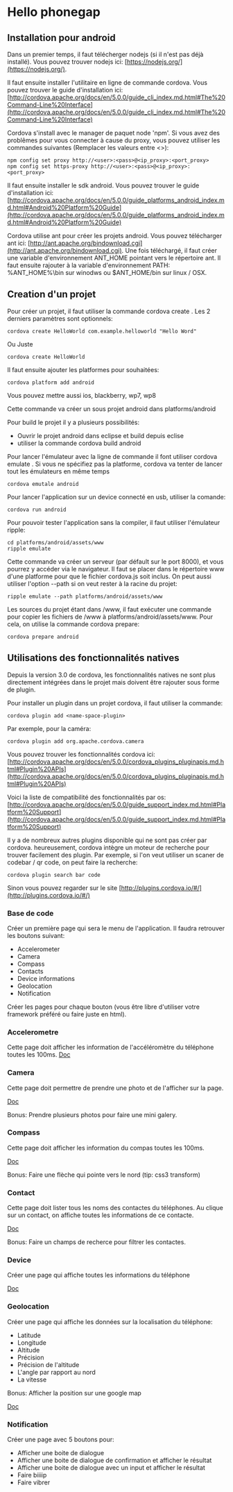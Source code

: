 Hello phonegap
==============

Installation pour android
-------------------------

Dans un premier temps, il faut télécherger nodejs (si il n'est pas déjà installé).
Vous pouvez trouver nodejs ici: [https://nodejs.org/](https://nodejs.org/).

Il faut ensuite installer l'utilitaire en ligne de commande cordova. Vous pouvez trouver le guide d'installation ici: [http://cordova.apache.org/docs/en/5.0.0/guide_cli_index.md.html#The%20Command-Line%20Interface](http://cordova.apache.org/docs/en/5.0.0/guide_cli_index.md.html#The%20Command-Line%20Interface)

Cordova s'install avec le manager de paquet node 'npm'. Si vous avez des problêmes pour vous connecter à cause du proxy, vous pouvez utiliser les commandes suivantes (Remplacer les valeurs entre <>):

    npm config set proxy http://<user>:<pass>@<ip_proxy>:<port_proxy>
    npm config set https-proxy http://<user>:<pass>@<ip_proxy>:<port_proxy>

Il faut ensuite installer le sdk android. Vous pouvez trouver le guide d'installation ici: [http://cordova.apache.org/docs/en/5.0.0/guide_platforms_android_index.md.html#Android%20Platform%20Guide](http://cordova.apache.org/docs/en/5.0.0/guide_platforms_android_index.md.html#Android%20Platform%20Guide)

Cordova utilise ant pour créer les projets android. Vous pouvez télécharger ant ici: [http://ant.apache.org/bindownload.cgi](http://ant.apache.org/bindownload.cgi).
Une fois téléchargé, il faut créer une variable d'environnement ANT_HOME pointant vers le répertoire ant. Il faut ensuite rajouter à la variable d'environnement PATH: %ANT_HOME%\bin sur winodws ou $ANT_HOME/bin sur linux / OSX.


Creation d'un projet
--------------------

Pour créer un projet, il faut utiliser la commande cordova create <directory> <namespace> <message>. Les 2 derniers paramètres sont optionnels:

    cordova create HelloWorld com.example.helloworld "Hello Word"
	
Ou Juste

	cordova create HelloWorld

Il faut ensuite ajouter les platformes pour souhaitées:

    cordova platform add android

Vous pouvez mettre aussi ios, blackberry, wp7, wp8

Cette commande va créer un sous projet android dans platforms/android

Pour build le projet il y a plusieurs possibilités:
- Ouvrir le projet android dans eclipse et build depuis eclise
- utiliser la commande cordova build android

Pour lancer l'émulateur avec la ligne de commande il font utiliser cordova emulate <platform>. Si vous ne spécifiez pas la platforme, cordova va tenter de lancer tout les émulateurs en même temps

    cordova emutale android

Pour lancer l'application sur un device connecté en usb, utiliser la comande:

    cordova run android

Pour pouvoir tester l'application sans la compiler, il faut utiliser l'émulateur ripple:

    cd platforms/android/assets/www
	ripple emulate

Cette commande va créer un serveur (par défault sur le port 8000), et vous pourrez y accéder via le navigateur. Il faut se placer dans le répertoire www d'une platforme pour que le fichier cordova.js soit inclus.
On peut aussi utiliser l'option --path si on veut rester à la racine du projet:

    ripple emulate --path platforms/android/assets/www

Les sources du projet étant dans /www, il faut exécuter une commande pour copier les fichiers de /www à platforms/android/assets/www. Pour cela, on utilise la commande cordova prepare:

    cordova prepare android

Utilisations des fonctionnalités natives
----------------------------------------

Depuis la version 3.0 de cordova, les fonctionnalités natives ne sont plus directement intégrées dans le projet mais doivent être rajouter sous forme de plugin.

Pour installer un plugin dans un projet cordova, il faut utiliser la commande:

    cordova plugin add <name-space-plugin>

Par exemple, pour la caméra:

    cordova plugin add org.apache.cordova.camera

Vous pouvez trouver les fonctionnalités cordova ici: [http://cordova.apache.org/docs/en/5.0.0/cordova_plugins_pluginapis.md.html#Plugin%20APIs](http://cordova.apache.org/docs/en/5.0.0/cordova_plugins_pluginapis.md.html#Plugin%20APIs)

Voici la liste de compatibilité des fonctionnalités par os: [http://cordova.apache.org/docs/en/5.0.0/guide_support_index.md.html#Platform%20Support](http://cordova.apache.org/docs/en/5.0.0/guide_support_index.md.html#Platform%20Support)

Il y a de nombreux autres plugins disponible qui ne sont pas créer par cordova. heureusement, cordova intègre un moteur de recherche pour trouver facilement des plugin. Par exemple, si l'on veut utiliser un scaner de codebar / qr code, on peut faire la recherche:

    cordova plugin search bar code
    
Sinon vous pouvez regarder sur le site [http://plugins.cordova.io/#/](http://plugins.cordova.io/#/)

### Base de code

Créer un première page qui sera le menu de l'application. Il faudra retrouver les boutons suivant:

- Accelerometer
- Camera
- Compass
- Contacts
- Device informations
- Geolocation
- Notification

Créer les pages pour chaque bouton (vous être libre d'utiliser votre framework préféré ou faire juste en html).

### Accelerometre

Cette page doit afficher les information de l'accéléromètre du téléphone toutes les 100ms.
[Doc](https://www.npmjs.com/package/cordova-plugin-device-motion)

### Camera

Cette page doit permettre de prendre une photo et de l'afficher sur la page.

[Doc](https://www.npmjs.com/package/cordova-plugin-camera)

Bonus: Prendre plusieurs photos pour faire une mini galery.

### Compass

Cette page doit afficher les information du compas toutes les 100ms.

[Doc](https://www.npmjs.com/package/cordova-plugin-device-orientation)

Bonus: Faire une flèche qui pointe vers le nord (tip: css3 transform)

### Contact

Cette page doit lister tous les noms des contactes du téléphones. Au clique sur un contact, on affiche toutes les informations de ce contacte.

[Doc](https://www.npmjs.com/package/cordova-plugin-contacts)

Bonus: Faire un champs de recherce pour filtrer les contactes.

### Device

Créer une page qui affiche toutes les informations du téléphone

[Doc](https://www.npmjs.com/package/cordova-plugin-device)

### Geolocation

Créer une page qui affiche les données sur la localisation du téléphone:

- Latitude
- Longitude
- Altitude
- Précision
- Précision de l'altitude
- L'angle par rapport au nord
- La vitesse

Bonus: Afficher la position sur une google map

[Doc](https://www.npmjs.com/package/cordova-plugin-geolocation)

### Notification

Créer une page avec 5 boutons pour:

- Afficher une boite de dialogue
- Afficher une boite de dialogue de confirmation et afficher le résultat
- Afficher une boite de dialogue avec un input et afficher le résultat
- Faire biiiip
- Faire vibrer

